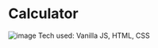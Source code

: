 # Calculator
![image](https://user-images.githubusercontent.com/112201564/196301994-4b11f410-326d-41fd-8ce3-353251aa132c.png)
Tech used: Vanilla JS, HTML, CSS
